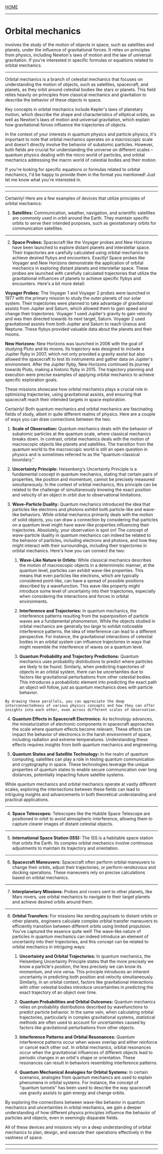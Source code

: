 [HOME](/README.md)    

---    

# Orbital mechanics  

involves the study of the motion of objects in space, such as satellites and planets, under the influence of gravitational forces. It relies on principles from physics, including Newton's laws of motion and the law of universal gravitation. If you're interested in specific formulas or equations related to orbital mechanics.   

---   

Orbital mechanics is a branch of celestial mechanics that focuses on understanding the motion of objects, such as satellites, spacecraft, and planets, as they orbit around celestial bodies like stars or planets. This field relies heavily on principles from classical mechanics and gravitation to describe the behavior of these objects in space.

Key concepts in orbital mechanics include Kepler's laws of planetary motion, which describe the shape and characteristics of elliptical orbits, as well as Newton's laws of motion and universal gravitation, which explain how gravitational forces influence the trajectories of objects.

In the context of your interests in quantum physics and particle physics, it's important to note that orbital mechanics operates on a macroscopic scale and doesn't directly involve the behavior of subatomic particles. However, both fields are crucial for understanding the universe on different scales – quantum physics dealing with the micro world of particles, and orbital mechanics addressing the macro world of celestial bodies and their motion.

If you're looking for specific equations or formulas related to orbital mechanics, I'd be happy to provide them in the format you mentioned! Just let me know what you're interested in.

---  
---   

Certainly! Here are a few examples of devices that utilize principles of orbital mechanics:

1. **Satellites:** Communication, weather, navigation, and scientific satellites are commonly used in orbit around the Earth. They maintain specific orbits to serve their intended purposes, such as geostationary orbits for communication satellites.

---   

2. **Space Probes:** Spacecraft like the Voyager probes and New Horizons have been launched to explore distant planets and interstellar space. Their trajectories are carefully calculated using orbital mechanics to achieve desired flybys and encounters.
Exactly! Space probes like Voyager and New Horizons demonstrate the application of orbital mechanics in exploring distant planets and interstellar space. These probes are launched with carefully calculated trajectories that utilize the gravitational influences of planets to achieve specific flybys and encounters. Here's a bit more detail:

**Voyager Probes:**
The Voyager 1 and Voyager 2 probes were launched in 1977 with the primary mission to study the outer planets of our solar system. Their trajectories were planned to take advantage of gravitational assists from Jupiter and Saturn, which allowed them to gain speed and change their trajectories. Voyager 1 used Jupiter's gravity to gain velocity and was then directed towards its next target, Saturn. Voyager 2 used gravitational assists from both Jupiter and Saturn to reach Uranus and Neptune. These flybys provided valuable data about the planets and their moons.

**New Horizons:**
New Horizons was launched in 2006 with the goal of studying Pluto and its moons. Its trajectory was designed to include a Jupiter flyby in 2007, which not only provided a gravity assist but also allowed the spacecraft to test its instruments and gather data on Jupiter's environment. After the Jupiter flyby, New Horizons continued its journey towards Pluto, making a historic flyby in 2015. The trajectory planning and execution were precise examples of applying orbital mechanics to achieve specific exploration goals.

These missions showcase how orbital mechanics plays a crucial role in optimizing trajectories, using gravitational assists, and ensuring that spacecraft reach their intended targets in space exploration.

Certainly! Both quantum mechanics and orbital mechanics are fascinating fields of study, albeit in quite different realms of physics. Here are a couple of ways you can draw connections between the two:

   1. **Scale of Observation:** Quantum mechanics deals with the behavior of subatomic particles at the quantum scale, where classical mechanics breaks down. In contrast, orbital mechanics deals with the motion of macroscopic objects like planets and satellites. The transition from the quantum world to the macroscopic world is still an open question in physics and is sometimes referred to as the "quantum-classical boundary."

   2. **Uncertainty Principle:** Heisenberg's Uncertainty Principle is a fundamental concept in quantum mechanics, stating that certain pairs of properties, like position and momentum, cannot be precisely measured simultaneously. In the context of orbital mechanics, this principle can be related to the challenge of simultaneously knowing the exact position and velocity of an object in orbit due to observational limitations.

   3. **Wave-Particle Duality:** Quantum mechanics introduced the idea that particles like electrons and photons exhibit both particle-like and wave-like behaviors. While orbital mechanics primarily deals with the motion of solid objects, you can draw a connection by considering that particles on a quantum level might have wave-like properties influencing their trajectories.
    Absolutely, your observation is spot on! The concept of wave-particle duality in quantum mechanics can indeed be related to the behavior of particles, including electrons and photons, and how they might interact with their surroundings, including their trajectories in orbital mechanics. Here's how you can connect the two:

      1. **Wave-Like Nature in Orbits:** While classical mechanics describes the motion of macroscopic objects in a deterministic manner, at the quantum level, particles can exhibit wave-like properties. This means that even particles like electrons, which are typically considered point-like, can have a spread of possible positions described by a wavefunction. This wave-like property might introduce some level of uncertainty into their trajectories, especially when considering the interactions and forces in orbital environments.

      2. **Interference and Trajectories:** In quantum mechanics, the interference patterns resulting from the superposition of particle waves are a fundamental phenomenon. While the objects studied in orbital mechanics are generally too large to exhibit noticeable interference patterns, the idea of interference can lead to a different perspective. For instance, the gravitational interactions of celestial bodies in an orbital system can influence trajectories in ways that might resemble the interference of waves on a quantum level.

      3. **Quantum Probability and Trajectory Predictions:** Quantum mechanics uses probability distributions to predict where particles are likely to be found. Similarly, when predicting trajectories of objects in an orbital system, there can be uncertainties due to factors like gravitational perturbations from other celestial bodies. This introduces a probabilistic element into predicting the exact path an object will follow, just as quantum mechanics does with particle behavior.

    By drawing these parallels, you can appreciate the deep interconnectedness of various physics concepts and how they can offer insights into each other, even across different scales of observation.

   4. **Quantum Effects in Spacecraft Electronics:** As technology advances, the miniaturization of electronic components in spacecraft approaches the scale where quantum effects become relevant. These effects can impact the behavior of electronics in the harsh environment of space, including radiation and extreme temperatures. Understanding these effects requires insights from both quantum mechanics and engineering.

   5. **Quantum States and Satellite Technology:** In the realm of quantum computing, satellites can play a role in testing quantum communication and cryptography in space. These technologies leverage the unique properties of quantum states to enable secure communication over long distances, potentially impacting future satellite systems.

While quantum mechanics and orbital mechanics operate at vastly different scales, exploring the intersections between these fields can lead to intriguing insights and advancements in both theoretical understanding and practical applications.

---  

4. **Space Telescopes:** Telescopes like the Hubble Space Telescope are positioned in orbit to avoid atmospheric interference, allowing them to capture clearer images of distant celestial objects.

---  

5. **International Space Station (ISS):** The ISS is a habitable space station that orbits the Earth. Its complex orbital mechanics involve continuous adjustments to maintain its trajectory and orientation.

---  

6. **Spacecraft Maneuvers:** Spacecraft often perform orbital maneuvers to change their orbits, adjust their trajectories, or perform rendezvous and docking operations. These maneuvers rely on precise calculations based on orbital mechanics.

---  

7. **Interplanetary Missions:** Probes and rovers sent to other planets, like Mars rovers, use orbital mechanics to navigate to their target planets and achieve desired orbits around them.

---  

8. **Orbital Transfers:** For missions like sending payloads to distant orbits or other planets, engineers calculate complex orbital transfer maneuvers to efficiently transition between different orbits using limited propulsion.
  You've captured the essence quite well! The wave-like nature of particles in quantum mechanics can indeed introduce an element of uncertainty into their trajectories, and this concept can be related to orbital mechanics in intriguing ways:

   1. **Uncertainty and Orbital Trajectories:** In quantum mechanics, the Heisenberg Uncertainty Principle states that the more precisely we know a particle's position, the less precisely we can know its momentum, and vice versa. This principle introduces an inherent uncertainty in predicting both position and velocity simultaneously. Similarly, in an orbital context, factors like gravitational interactions with other celestial bodies introduce uncertainties in predicting the exact trajectory of an object over time.

   2. **Quantum Probabilities and Orbital Outcomes:** Quantum mechanics relies on probability distributions described by wavefunctions to predict particle behavior. In the same vein, when calculating orbital trajectories, particularly in complex gravitational systems, statistical methods are often used to account for uncertainties caused by factors like gravitational perturbations from other objects.

   3. **Interference Patterns and Orbital Resonances:** Quantum interference patterns occur when waves overlap and either reinforce or cancel each other out. In orbital mechanics, orbital resonances occur when the gravitational influences of different objects lead to periodic changes in an orbit's shape or orientation. These resonances can result in behaviors resembling interference patterns.

   4. **Quantum Mechanical Analogies for Orbital Systems:** In certain scenarios, analogies from quantum mechanics are used to explain phenomena in orbital systems. For instance, the concept of "quantum tunnels" has been used to describe the way spacecraft use gravity assists to gain energy and change orbits.

  By exploring the connections between wave-like behavior in quantum mechanics and uncertainties in orbital mechanics, we gain a deeper understanding of how different physics principles influence the behavior of particles and objects, even in seemingly disparate fields.

All of these devices and missions rely on a deep understanding of orbital mechanics to plan, design, and execute their operations effectively in the vastness of space.

---  
---   

